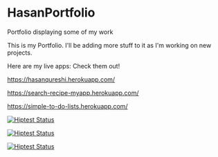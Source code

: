 # HasanPortfolio
Portfolio displaying some of my work

This is my Portfolio. I'll be adding more stuff to it as I'm working on new projects.

Here are my live apps: Check them out!

https://hasanqureshi.herokuapp.com/

https://search-recipe-myapp.herokuapp.com/

https://simple-to-do-lists.herokuapp.com/

[![Hiptest Status](https://hiptest.net/badges/test_run/40964)](https://hiptest.net/app/projects/29013/test-runs/40964)


[![Hiptest Status](https://hiptest.net/badges/folder_snapshot/212373)](https://hiptest.net/app/projects/29013/test-runs/40964/folder-snapshots/212373)

[![Hiptest Status](https://hiptest.net/badges/folder_snapshot/212373)](https://hiptest.net/app/projects/29013/test-runs/40964/folder-snapshots/212373)
